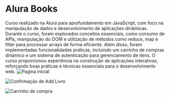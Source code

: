 # Alura Books
Curso realizado na Alura para aprofundamento em JavaScript, com foco na manipulação de dados e desenvolvimento de aplicações dinâmicas. Durante o curso, foram explorados conceitos essenciais, como consumo de APIs, manipulação do DOM e utilização de métodos como reduce, map e filter para processar arrays de forma eficiente. Além disso, foram implementadas funcionalidades práticas, incluindo um carrinho de compras dinâmico e um sistema de autenticação para gerenciamento de itens. O curso proporcionou experiência na construção de aplicações interativas, reforçando boas práticas e técnicas essenciais para o desenvolvimento web.
![Pagina inicial](https://github.com/user-attachments/assets/1b26a06b-788f-4727-92aa-31392ca1e296)

![Confirmação de Add Livro](https://github.com/user-attachments/assets/de1501b3-0b15-4192-a769-f6197232ad6f)

![Carrinho de compra](https://github.com/user-attachments/assets/e3909155-ebb9-428c-a711-d2d1069b33d3)
